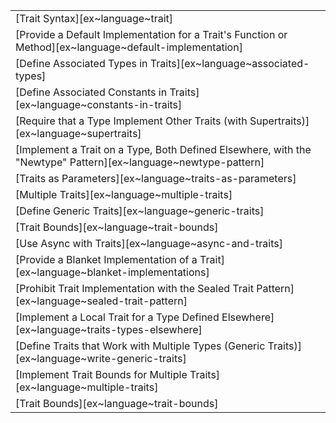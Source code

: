 ||
|--------|
| [Trait Syntax][ex~language~trait] |
| [Provide a Default Implementation for a Trait's Function or Method][ex~language~default-implementation] |
| [Define Associated Types in Traits][ex~language~associated-types] |
| [Define Associated Constants in Traits][ex~language~constants-in-traits] |
| [Require that a Type Implement Other Traits (with Supertraits)][ex~language~supertraits] |
| [Implement a Trait on a Type, Both Defined Elsewhere, with the "Newtype" Pattern][ex~language~newtype-pattern] |
| [Traits as Parameters][ex~language~traits-as-parameters] |
| [Multiple Traits][ex~language~multiple-traits] |
| [Define Generic Traits][ex~language~generic-traits] |
| [Trait Bounds][ex~language~trait-bounds] |
| [Use Async with Traits][ex~language~async-and-traits] |
| [Provide a Blanket Implementation of a Trait][ex~language~blanket-implementations] |
| [Prohibit Trait Implementation with the Sealed Trait Pattern][ex~language~sealed-trait-pattern] |
| [Implement a Local Trait for a Type Defined Elsewhere][ex~language~traits-types-elsewhere] |
| [Define Traits that Work with Multiple Types (Generic Traits)][ex~language~write-generic-traits] |
| [Implement Trait Bounds for Multiple Traits][ex~language~multiple-traits] |
| [Trait Bounds][ex~language~trait-bounds] |

